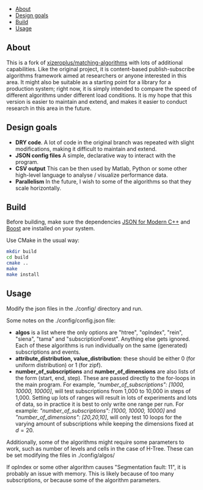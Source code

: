 
- [About](#about)
- [Design goals](#design-goals)
- [Build](#build)
- [Usage](#usage)

## About

This is a fork of [xizeroplus/matching-algorithms](https://github.com/xizeroplus/matching-algorithm) with lots of additional capabilities. Like the original project, it is content-based publish-subscribe algorithms framework aimed at researchers or anyone interested in this area. It might also be suitable as a starting point for a library for a production system; right now, it is simply intended to compare the speed of different algorithms under different load conditions. It is my hope that this version is easier to maintain and extend, and makes it easier to conduct research in this area in the future.

## Design goals

- **DRY code**. A lot of code in the original branch was repeated with slight modifications, making it difficult to maintain and extend.
- **JSON config files** A simple, declarative way to interact with the program. 
- **CSV output** This can be then used by Matlab, Python or some other high-level language to analyse / visualize performance data.
- **Parallelism** In the future, I wish to some of the algorithms so that they scale horizontally.

## Build

Before building, make sure the dependencies [JSON for Modern C++](https://github.com/nlohmann/json) and [Boost](https://www.boost.org/) are installed on your system. 

Use CMake in the usual way:

```bash
mkdir build
cd build
cmake ..
make
make install
```

## Usage

Modify the json files in the ./config/ directory and run. 

Some notes on the ./config/config.json file:
 - **algos** is a list where the only options are "htree", "opIndex", "rein", "siena", "tama" and "subscriptionForest". Anything else gets ignored. Each of these algorithms is run individually on the same (generated) subscriptions and events.
 - **attribute_distribution, value_distribution**: these should be either 0 (for uniform distribution) or 1 (for zipf).
 - **number_of_subscriptions** and **number_of_dimensions** are also lists of the form (start, end, step). These are passed directly to the for-loops in the main program. For example, *"number_of_subscriptions": [1000, 10000, 10000]*, will test subscriptions from 1,000 to 10,000 in steps of 1,000. Setting up lots of ranges will result in lots of experiments and lots of data, so in practice it is best to only write one range per run. For example: *"number_of_subscriptions": [1000, 10000, 10000]* and 	*"number_of_dimensions": [20,20,10]*, will only test 10 loops for the varying amount of subscriptions while keeping the dimensions fixed at $d=20$.

Additionally, some of the algorithms might require some parameters to work, such as number of levels and cells in the case of H-Tree. These can be set modifying the files in ./config/algos/

If opIndex or some other algorithm causes "Segmentation fault: 11", it is probably an issue with memory. This is likely because of too many subscriptions, or because some of the algorithm parameters.